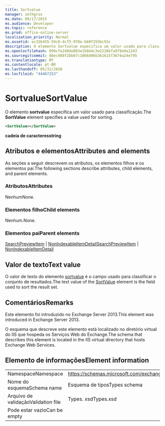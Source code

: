 ```yaml
---
title: Sortvalue
manager: sethgros
ms.date: 09/17/2015
ms.audience: Developer
ms.topic: reference
ms.prod: office-online-server
localization_priority: Normal
ms.assetid: ec32b455-59c8-4cf5-978e-bb9f255bc93c
description: O elemento Sortvalue especifica um valor usado para classificação.
ms.openlocfilehash: 099cfe248de893e1b044c3e2228bfa979e9a1243
ms.sourcegitcommit: 88ec988f2bb67c1866d06b361615f3674a24e795
ms.translationtype: MT
ms.contentlocale: pt-BR
ms.lasthandoff: 05/31/2020
ms.locfileid: "44467253"
---
```

# <a name="sortvalue"></a><span data-ttu-id="70e81-103">Sortvalue</span><span class="sxs-lookup"><span data-stu-id="70e81-103">SortValue</span></span>

<span data-ttu-id="70e81-104">O elemento **sortvalue** especifica um valor usado para classificação.</span><span class="sxs-lookup"><span data-stu-id="70e81-104">The **SortValue** element specifies a value used for sorting.</span></span> 
  
```XML
<SortValue></SortValue>
```

 <span data-ttu-id="70e81-105">**cadeia de caracteres**</span><span class="sxs-lookup"><span data-stu-id="70e81-105">**string**</span></span>
## <a name="attributes-and-elements"></a><span data-ttu-id="70e81-106">Atributos e elementos</span><span class="sxs-lookup"><span data-stu-id="70e81-106">Attributes and elements</span></span>

<span data-ttu-id="70e81-107">As seções a seguir descrevem os atributos, os elementos filhos e os elementos pai.</span><span class="sxs-lookup"><span data-stu-id="70e81-107">The following sections describe attributes, child elements, and parent elements.</span></span>
  
### <a name="attributes"></a><span data-ttu-id="70e81-108">Atributos</span><span class="sxs-lookup"><span data-stu-id="70e81-108">Attributes</span></span>

<span data-ttu-id="70e81-109">Nenhum</span><span class="sxs-lookup"><span data-stu-id="70e81-109">None.</span></span>
  
### <a name="child-elements"></a><span data-ttu-id="70e81-110">Elementos filho</span><span class="sxs-lookup"><span data-stu-id="70e81-110">Child elements</span></span>

<span data-ttu-id="70e81-111">Nenhum.</span><span class="sxs-lookup"><span data-stu-id="70e81-111">None.</span></span>
  
### <a name="parent-elements"></a><span data-ttu-id="70e81-112">Elementos pai</span><span class="sxs-lookup"><span data-stu-id="70e81-112">Parent elements</span></span>

<span data-ttu-id="70e81-113">[SearchPreviewItem](searchpreviewitem.md)  |  [NonIndexableItemDetail](nonindexableitemdetail.md)</span><span class="sxs-lookup"><span data-stu-id="70e81-113">[SearchPreviewItem](searchpreviewitem.md) | [NonIndexableItemDetail](nonindexableitemdetail.md)</span></span>
  
## <a name="text-value"></a><span data-ttu-id="70e81-114">Valor de texto</span><span class="sxs-lookup"><span data-stu-id="70e81-114">Text value</span></span>

<span data-ttu-id="70e81-115">O valor de texto do elemento [sortvalue](sortvalue.md) é o campo usado para classificar o conjunto de resultados.</span><span class="sxs-lookup"><span data-stu-id="70e81-115">The text value of the [SortValue](sortvalue.md) element is the field used to sort the result set.</span></span> 
  
## <a name="remarks"></a><span data-ttu-id="70e81-116">Comentários</span><span class="sxs-lookup"><span data-stu-id="70e81-116">Remarks</span></span>

<span data-ttu-id="70e81-117">Este elemento foi introduzido no Exchange Server 2013.</span><span class="sxs-lookup"><span data-stu-id="70e81-117">This element was introduced in Exchange Server 2013.</span></span>
  
<span data-ttu-id="70e81-118">O esquema que descreve este elemento está localizado no diretório virtual do IIS que hospeda os Serviços Web do Exchange.</span><span class="sxs-lookup"><span data-stu-id="70e81-118">The schema that describes this element is located in the IIS virtual directory that hosts Exchange Web Services.</span></span>
  
## <a name="element-information"></a><span data-ttu-id="70e81-119">Elemento de informações</span><span class="sxs-lookup"><span data-stu-id="70e81-119">Element information</span></span>

|||
|:-----|:-----|
|<span data-ttu-id="70e81-120">Namespace</span><span class="sxs-lookup"><span data-stu-id="70e81-120">Namespace</span></span>  <br/> |https://schemas.microsoft.com/exchange/services/2006/types  <br/> |
|<span data-ttu-id="70e81-121">Nome do esquema</span><span class="sxs-lookup"><span data-stu-id="70e81-121">Schema name</span></span>  <br/> |<span data-ttu-id="70e81-122">Esquema de tipos</span><span class="sxs-lookup"><span data-stu-id="70e81-122">Types schema</span></span>  <br/> |
|<span data-ttu-id="70e81-123">Arquivo de validação</span><span class="sxs-lookup"><span data-stu-id="70e81-123">Validation file</span></span>  <br/> |<span data-ttu-id="70e81-124">Types. xsd</span><span class="sxs-lookup"><span data-stu-id="70e81-124">Types.xsd</span></span>  <br/> |
|<span data-ttu-id="70e81-125">Pode estar vazio</span><span class="sxs-lookup"><span data-stu-id="70e81-125">Can be empty</span></span>  <br/> ||
   

